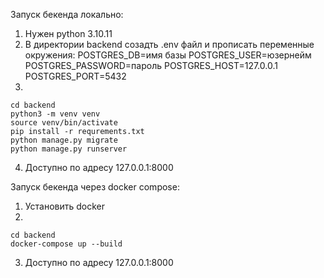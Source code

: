 Запуск бекенда локально:
1. Нужен python 3.10.11
2. В директории backend созадть .env файл и прописать переменные окружения:
POSTGRES_DB=имя базы
POSTGRES_USER=юзернейм
POSTGRES_PASSWORD=пароль
POSTGRES_HOST=127.0.0.1
POSTGRES_PORT=5432
3.
```
cd backend
python3 -m venv venv
source venv/bin/activate
pip install -r requrements.txt
python manage.py migrate
python manage.py runserver
```
4. Доступно по адресу 127.0.0.1:8000

Запуск бекенда через docker compose:
1. Установить docker
2. 
```
cd backend
docker-compose up --build
```
3. Доступно по адресу 127.0.0.1:8000